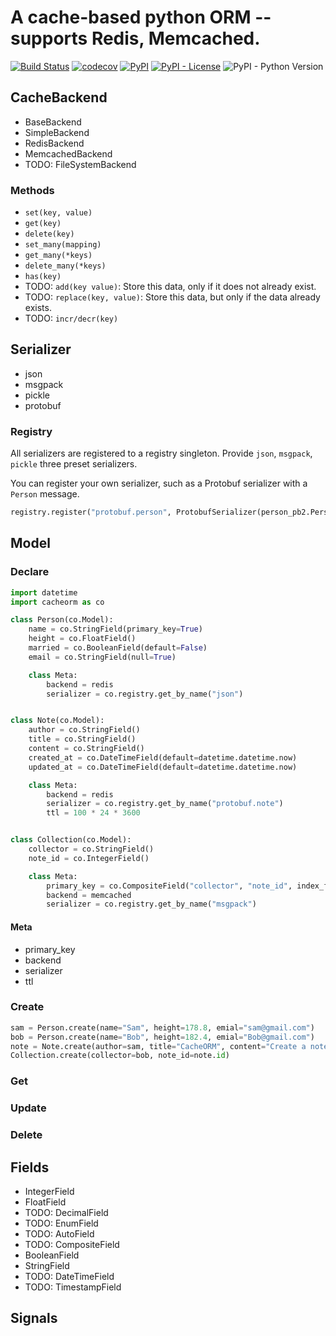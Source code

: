 # A cache-based python ORM -- supports Redis, Memcached.

[![Build Status](https://travis-ci.org/Leosocy/cacheorm.svg?branch=master)](https://travis-ci.org/Leosocy/cacheorm)
[![codecov](https://codecov.io/gh/Leosocy/cacheorm/branch/master/graph/badge.svg)](https://codecov.io/gh/Leosocy/cacheorm)
[![PyPI](https://img.shields.io/pypi/v/cacheorm)](https://pypi.org/project/cacheorm/)
[![PyPI - License](https://img.shields.io/pypi/l/cacheorm)](https://github.com/Leosocy/cacheorm/blob/master/README.md)
![PyPI - Python Version](https://img.shields.io/pypi/pyversions/cacheorm)

## CacheBackend

- BaseBackend
- SimpleBackend
- RedisBackend
- MemcachedBackend
- TODO: FileSystemBackend

### Methods

- `set(key, value)`
- `get(key)`
- `delete(key)`
- `set_many(mapping)`
- `get_many(*keys)`
- `delete_many(*keys)`
- `has(key)`
- TODO: `add(key value)`: Store this data, only if it does not already exist.
- TODO: `replace(key, value)`: Store this data, but only if the data already exists.
- TODO: `incr/decr(key)`

## Serializer

- json
- msgpack
- pickle
- protobuf

### Registry

All serializers are registered to a registry singleton.
Provide `json`, `msgpack`, `pickle` three preset serializers.

You can register your own serializer, such as a Protobuf serializer with a `Person` message.

```python
registry.register("protobuf.person", ProtobufSerializer(person_pb2.Person))
```

## Model

### Declare

```python
import datetime
import cacheorm as co

class Person(co.Model):
    name = co.StringField(primary_key=True)
    height = co.FloatField()
    married = co.BooleanField(default=False)
    email = co.StringField(null=True)

    class Meta:
        backend = redis
        serializer = co.registry.get_by_name("json")


class Note(co.Model):
    author = co.StringField()
    title = co.StringField()
    content = co.StringField()
    created_at = co.DateTimeField(default=datetime.datetime.now)
    updated_at = co.DateTimeField(default=datetime.datetime.now)

    class Meta:
        backend = redis
        serializer = co.registry.get_by_name("protobuf.note")
        ttl = 100 * 24 * 3600


class Collection(co.Model):
    collector = co.StringField()
    note_id = co.IntegerField()

    class Meta:
        primary_key = co.CompositeField("collector", "note_id", index_formatter="collection.%s.%d")
        backend = memcached
        serializer = co.registry.get_by_name("msgpack")
```

#### Meta

- primary_key
- backend
- serializer
- ttl

### Create

```python
sam = Person.create(name="Sam", height=178.8, emial="sam@gmail.com")
bob = Person.create(name="Bob", height=182.4, emial="Bob@gmail.com")
note = Note.create(author=sam, title="CacheORM", content="Create a note using cacheorm.")
Collection.create(collector=bob, note_id=note.id)
```

### Get

### Update

### Delete

## Fields

- IntegerField
- FloatField
- TODO: DecimalField
- TODO: EnumField
- TODO: AutoField
- TODO: CompositeField
- BooleanField
- StringField
- TODO: DateTimeField
- TODO: TimestampField

## Signals
